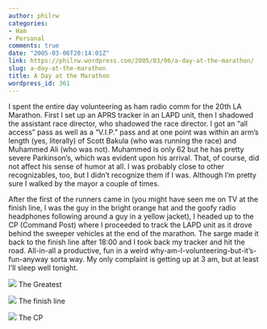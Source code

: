 ```yaml
---
author: philrw
categories:
- Ham
- Personal
comments: true
date: "2005-03-06T20:14:01Z"
link: https://philrw.wordpress.com/2005/03/06/a-day-at-the-marathon/
slug: a-day-at-the-marathon
title: A Day at the Marathon
wordpress_id: 361
---
```


I spent the entire day volunteering as ham radio comm for the 20th LA Marathon. First I set up an APRS tracker in an LAPD unit, then I shadowed the assistant race director, who shadowed the race director. I got an “all access” pass as well as a “V.I.P.” pass and at one point was within an arm’s length (yes, literally) of Scott Bakula (who was running the race) and Muhammed Ali (who was not). Muhammed is only 62 but he has pretty severe Parkinson’s, which was evident upon his arrival. That, of course, did not affect his sense of humor at all. I was probably close to other recognizables, too, but I didn’t recognize them if I was. Although I’m pretty sure I walked by the mayor a couple of times.

After the first of the runners came in (you might have seen me on TV at the finish line, I was the guy in the bright orange hat and the goofy radio headphones following around a guy in a yellow jacket), I headed up to the CP (Command Post) where I proceeded to track the LAPD unit as it drove behind the sweeper vehicles at the end of the marathon. The sarge made it back to the finish line after 18:00 and I took back my tracker and hit the road. All-in-all a productive, fun in a weird why-am-I-volunteering-but-it’s-fun-anyway sorta way. My only complaint is getting up at 3 am, but at least I’ll sleep well tonight.

[![](https://blog.rosenberg-watt.com/wp-content/uploads/2005/03/Photo_030605_006-300x225.jpg)](http://philrw.files.wordpress.com/2005/03/photo_030605_006.jpg)
The Greatest

[![](https://blog.rosenberg-watt.com/wp-content/uploads/2005/03/Photo_030605_008-300x225.jpg)](http://philrw.files.wordpress.com/2005/03/photo_030605_008.jpg)
The finish line

[![](https://blog.rosenberg-watt.com/wp-content/uploads/2005/03/Photo_030605_010-300x225.jpg)](http://philrw.files.wordpress.com/2005/03/photo_030605_010.jpg)
The CP
